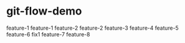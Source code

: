 # git-flow-demo
feature-1
feature-1
feature-2
feature-2
feature-3
feature-4
feature-5
feature-6
fix1
feature-7
feature-8
